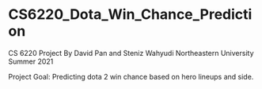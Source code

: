 # CS6220_Dota_Win_Chance_Prediction

CS 6220 Project
By David Pan and Steniz Wahyudi
Northeastern University Summer 2021

Project Goal: Predicting dota 2 win chance based on hero lineups and side. 
